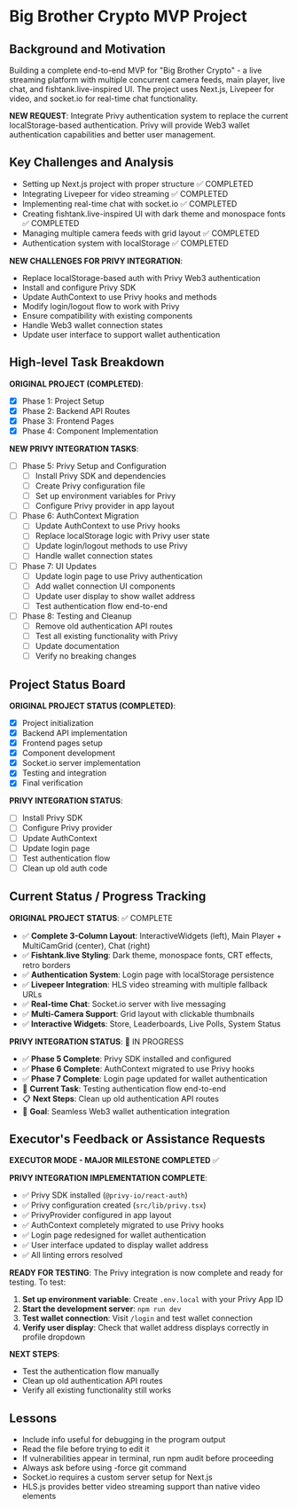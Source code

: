 # Big Brother Crypto MVP Project

## Background and Motivation
Building a complete end-to-end MVP for "Big Brother Crypto" - a live streaming platform with multiple concurrent camera feeds, main player, live chat, and fishtank.live-inspired UI. The project uses Next.js, Livepeer for video, and socket.io for real-time chat functionality.

**NEW REQUEST**: Integrate Privy authentication system to replace the current localStorage-based authentication. Privy will provide Web3 wallet authentication capabilities and better user management.

## Key Challenges and Analysis
- Setting up Next.js project with proper structure ✅ COMPLETED
- Integrating Livepeer for video streaming ✅ COMPLETED
- Implementing real-time chat with socket.io ✅ COMPLETED
- Creating fishtank.live-inspired UI with dark theme and monospace fonts ✅ COMPLETED
- Managing multiple camera feeds with grid layout ✅ COMPLETED
- Authentication system with localStorage ✅ COMPLETED

**NEW CHALLENGES FOR PRIVY INTEGRATION**:
- Replace localStorage-based auth with Privy Web3 authentication
- Install and configure Privy SDK
- Update AuthContext to use Privy hooks and methods
- Modify login/logout flow to work with Privy
- Ensure compatibility with existing components
- Handle Web3 wallet connection states
- Update user interface to support wallet authentication

## High-level Task Breakdown

**ORIGINAL PROJECT (COMPLETED)**:
- [x] Phase 1: Project Setup
- [x] Phase 2: Backend API Routes  
- [x] Phase 3: Frontend Pages
- [x] Phase 4: Component Implementation

**NEW PRIVY INTEGRATION TASKS**:
- [ ] Phase 5: Privy Setup and Configuration
  - [ ] Install Privy SDK and dependencies
  - [ ] Create Privy configuration file
  - [ ] Set up environment variables for Privy
  - [ ] Configure Privy provider in app layout
- [ ] Phase 6: AuthContext Migration
  - [ ] Update AuthContext to use Privy hooks
  - [ ] Replace localStorage logic with Privy user state
  - [ ] Update login/logout methods to use Privy
  - [ ] Handle wallet connection states
- [ ] Phase 7: UI Updates
  - [ ] Update login page to use Privy authentication
  - [ ] Add wallet connection UI components
  - [ ] Update user display to show wallet address
  - [ ] Test authentication flow end-to-end
- [ ] Phase 8: Testing and Cleanup
  - [ ] Remove old authentication API routes
  - [ ] Test all existing functionality with Privy
  - [ ] Update documentation
  - [ ] Verify no breaking changes

## Project Status Board

**ORIGINAL PROJECT STATUS (COMPLETED)**:
- [x] Project initialization
- [x] Backend API implementation
- [x] Frontend pages setup
- [x] Component development
- [x] Socket.io server implementation
- [x] Testing and integration
- [x] Final verification

**PRIVY INTEGRATION STATUS**:
- [ ] Install Privy SDK
- [ ] Configure Privy provider
- [ ] Update AuthContext
- [ ] Update login page
- [ ] Test authentication flow
- [ ] Clean up old auth code

## Current Status / Progress Tracking

**ORIGINAL PROJECT STATUS**: ✅ COMPLETE
- ✅ **Complete 3-Column Layout**: InteractiveWidgets (left), Main Player + MultiCamGrid (center), Chat (right)
- ✅ **Fishtank.live Styling**: Dark theme, monospace fonts, CRT effects, retro borders
- ✅ **Authentication System**: Login page with localStorage persistence
- ✅ **Livepeer Integration**: HLS video streaming with multiple fallback URLs
- ✅ **Real-time Chat**: Socket.io server with live messaging
- ✅ **Multi-Camera Support**: Grid layout with clickable thumbnails
- ✅ **Interactive Widgets**: Store, Leaderboards, Live Polls, System Status

**PRIVY INTEGRATION STATUS**: 🚧 IN PROGRESS
- ✅ **Phase 5 Complete**: Privy SDK installed and configured
- ✅ **Phase 6 Complete**: AuthContext migrated to use Privy hooks
- ✅ **Phase 7 Complete**: Login page updated for wallet authentication
- 🔄 **Current Task**: Testing authentication flow end-to-end
- 📋 **Next Steps**: Clean up old authentication API routes
- 🎯 **Goal**: Seamless Web3 wallet authentication integration

## Executor's Feedback or Assistance Requests

**EXECUTOR MODE - MAJOR MILESTONE COMPLETED** ✅

**PRIVY INTEGRATION IMPLEMENTATION COMPLETE**:
- ✅ Privy SDK installed (`@privy-io/react-auth`)
- ✅ Privy configuration created (`src/lib/privy.tsx`)
- ✅ PrivyProvider configured in app layout
- ✅ AuthContext completely migrated to use Privy hooks
- ✅ Login page redesigned for wallet authentication
- ✅ User interface updated to display wallet address
- ✅ All linting errors resolved

**READY FOR TESTING**:
The Privy integration is now complete and ready for testing. To test:

1. **Set up environment variable**: Create `.env.local` with your Privy App ID
2. **Start the development server**: `npm run dev`
3. **Test wallet connection**: Visit `/login` and test wallet connection
4. **Verify user display**: Check that wallet address displays correctly in profile dropdown

**NEXT STEPS**: 
- Test the authentication flow manually
- Clean up old authentication API routes
- Verify all existing functionality still works

## Lessons
- Include info useful for debugging in the program output
- Read the file before trying to edit it
- If vulnerabilities appear in terminal, run npm audit before proceeding
- Always ask before using -force git command
- Socket.io requires a custom server setup for Next.js
- HLS.js provides better video streaming support than native video elements
